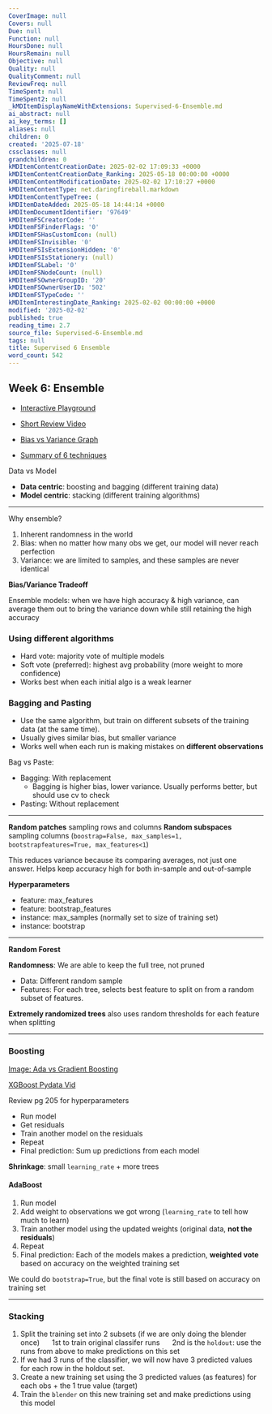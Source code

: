 ```yaml
---
CoverImage: null
Covers: null
Due: null
Function: null
HoursDone: null
HoursRemain: null
Objective: null
Quality: null
QualityComment: null
ReviewFreq: null
TimeSpent: null
TimeSpent2: null
_kMDItemDisplayNameWithExtensions: Supervised-6-Ensemble.md
ai_abstract: null
ai_key_terms: []
aliases: null
children: 0
created: '2025-07-18'
cssclasses: null
grandchildren: 0
kMDItemContentCreationDate: 2025-02-02 17:09:33 +0000
kMDItemContentCreationDate_Ranking: 2025-05-18 00:00:00 +0000
kMDItemContentModificationDate: 2025-02-02 17:10:27 +0000
kMDItemContentType: net.daringfireball.markdown
kMDItemContentTypeTree: (
kMDItemDateAdded: 2025-05-18 14:44:14 +0000
kMDItemDocumentIdentifier: '97649'
kMDItemFSCreatorCode: ''
kMDItemFSFinderFlags: '0'
kMDItemFSHasCustomIcon: (null)
kMDItemFSInvisible: '0'
kMDItemFSIsExtensionHidden: '0'
kMDItemFSIsStationery: (null)
kMDItemFSLabel: '0'
kMDItemFSNodeCount: (null)
kMDItemFSOwnerGroupID: '20'
kMDItemFSOwnerUserID: '502'
kMDItemFSTypeCode: ''
kMDItemInterestingDate_Ranking: 2025-02-02 00:00:00 +0000
modified: '2025-02-02'
published: true
reading_time: 2.7
source_file: Supervised-6-Ensemble.md
tags: null
title: Supervised 6 Ensemble
word_count: 542
---
```


## Week 6: Ensemble

- [Interactive Playground](http://arogozhnikov.github.io/2016/07/05/gradient_boosting_playground.html)
- [Short Review Video](https://www.youtube.com/watch?v=m-S9Hojj1as)

- [Bias vs Variance Graph](https://i.imgur.com/p6nfbsj.png)
- [Summary of 6 techniques](https://i.imgur.com/PWVMWRG.png)



Data vs Model

- **Data centric**: boosting and bagging (different training data) 
- **Model centric**: stacking (different training algorithms)

---

Why ensemble?

1. Inherent randomness in the world
2. Bias: when no matter how many obs we get, our model will never reach perfection
3. Variance: we are limited to samples, and these samples are never identical

**Bias/Variance Tradeoff**

Ensemble models: when we have high accuracy & high variance, can average them out to bring the variance down while still retaining the high accuracy



### Using different algorithms

- Hard vote: majority vote of multiple models
- Soft vote (preferred): highest avg probability (more weight to more confidence)
- Works best when each initial algo is a weak learner

### Bagging and Pasting 

- Use the same algorithm, but train on different subsets of the training data (at the same time). 
- Usually gives similar bias, but smaller variance
- Works well when each run is making mistakes on **different observations**

Bag vs Paste:

- Bagging: With replacement
  - Bagging is higher bias, lower variance. Usually performs better, but should use cv to check
- Pasting: Without replacement

---

**Random patches** sampling rows and columns
**Random subspaces** sampling columns (`boostrap=False, max_samples=1, bootstrapfeatures=True, max_features<1`)

This reduces variance because its comparing averages, not just one answer. Helps keep accuracy high for both in-sample and out-of-sample

**Hyperparameters**

- feature: max_features 
- feature: bootstrap_features 
- instance: max_samples (normally set to size of training set) 
- instance: bootstrap

---

**Random Forest**

**Randomness**: We are able to keep the full tree, not pruned

- Data: Different random sample
- Features: For each tree, selects best feature to split on from a random subset of features. 

**Extremely randomized trees** also uses random thresholds for each feature when splitting 

---



### Boosting

[Image: Ada vs Gradient Boosting](https://i.imgur.com/8nV0HS8.jpg)

[XGBoost Pydata Vid](https://www.youtube.com/watch?v=s3VmuVPfu0s)

Review pg 205 for hyperparameters

- Run model
- Get residuals
- Train another model on the residuals
- Repeat
- Final prediction: Sum up predictions from each model

**Shrinkage**: small `learning_rate` + more trees

#### AdaBoost 
1. Run model
2. Add weight to observations we got wrong (`learning_rate` to tell how much to learn)
3. Train another model using the updated weights (original data, **not the residuals**)
4. Repeat
5. Final prediction: Each of the models makes a prediction, **weighted vote** based on accuracy on the weighted training set 

We could do `bootstrap=True`, but the final vote is still based on accuracy on training set

---

### Stacking

1. Split the training set into 2 subsets (if we are only doing the blender once)
   $\quad$ 1st to train original classifer runs
   $\quad$ 2nd is the `holdout`: use the runs from above to make predictions on this set 
2. If we had 3 runs of the classifier, we will now have 3 predicted values for each row in the holdout set.
3. Create a new training set using the 3 predicted values (as features) for each obs + the 1 true value (target)
4. Train the `blender` on this new training set and make predictions using this model